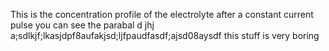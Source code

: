 This is the concentration profile of the electrolyte after a constant current pulse
you can see the parabal d
jhj
a;sdlkjf;lkasjdpf8aufakjsd;ljfpaudfasdf;ajsd08aysdf
this stuff is very boring
